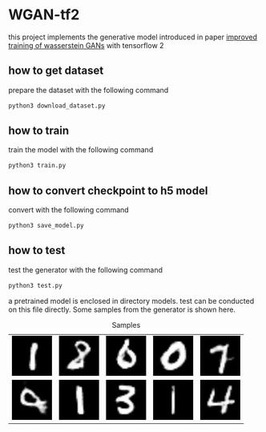 # WGAN-tf2
this project implements the generative model introduced in paper [improved training of wasserstein GANs](https://arxiv.org/abs/1704.00028) with tensorflow 2

## how to get dataset
prepare the dataset with the following command

```bash
python3 download_dataset.py
```

## how to train
train the model with the following command

```bash
python3 train.py
```

## how to convert checkpoint to h5 model
convert with the following command

```bash
python3 save_model.py
```

## how to test
test the generator with the following command

```bash
python3 test.py
```

a pretrained model is enclosed in directory models. test can be conducted on this file directly.
Some samples from the generator is shown here.

<p align="center">
  <table>
    <caption>Samples</caption>
    <tr>
      <td><img src="pics/0.png" width = "80" /></td>
      <td><img src="pics/1.png" width = "80" /></td>
      <td><img src="pics/2.png" width = "80" /></td>
      <td><img src="pics/3.png" width = "80" /></td>
      <td><img src="pics/4.png" width = "80" /></td>
    </tr>
    <tr>
      <td><img src="pics/5.png" width = "80" /></td>
      <td><img src="pics/6.png" width = "80" /></td>
      <td><img src="pics/7.png" width = "80" /></td>
      <td><img src="pics/8.png" width = "80" /></td>
      <td><img src="pics/9.png" width = "80" /></td>
    </tr>
  </table>
</p>

